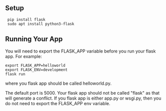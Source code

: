 ## Setup

```
 pip install flask
 sudo apt install python3-flask
```

## Running Your App

You will need to export the FLASK_APP variable before you run your flask app.
For example:

```
export FLASK_APP=helloworld
export FLASK_ENV=development
flask run
```

where you flask app should be called helloworld.py.

The default port is 5000. Your flask app should not be called "flask" as that will generate a conflict. If you flask app is either app.py or wsgi.py, then you do not need to export the FLASK_APP env variable.
